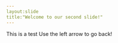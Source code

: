 ```yaml
---
layout:slide
title:"Welcome to our second slide!"
---
```

This is a test
Use the left arrow to go back!

